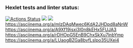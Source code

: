 ### Hexlet tests and linter status:
[![Actions Status](https://github.com/MenzurenkoKirill/java-project-61/workflows/hexlet-check/badge.svg)](https://github.com/MenzurenkoKirill/java-project-61/actions)
<a href="https://codeclimate.com/github/MenzurenkoKirill/java-project-61/maintainability"><img src="https://api.codeclimate.com/v1/badges/7876693f13ca93a28018/maintainability" /></a>
<a href="https://codeclimate.com/github/MenzurenkoKirill/java-project-61/test_coverage"><img src="https://api.codeclimate.com/v1/badges/7876693f13ca93a28018/test_coverage" /></a>
https://asciinema.org/a/mlzDAqMwec6KdA2JHDpd8aNnW
https://asciinema.org/a/A9Xf19isxi3l0n8kEHx5FUJA3
https://asciinema.org/a/rDHOpG5EnB9ChxSkXu7lnbYmp
https://asciinema.org/a/LUaogBZGa8bvfLslpo35UXei4

